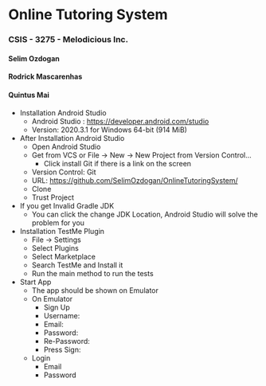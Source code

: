 # Online Tutoring System

### CSIS - 3275 - Melodicious Inc.
#### Selim Ozdogan
#### Rodrick Mascarenhas
#### Quintus Mai


- Installation Android Studio
  - Android Studio : https://developer.android.com/studio
  - Version: 2020.3.1 for Windows 64-bit (914 MiB)
- After Installation Android Studio
  - Open Android Studio
  - Get from VCS  or File -> New -> New Project from Version Control...
    -	Click install Git if there is a link on the screen
  -	Version Control: Git
  -	URL: https://github.com/SelimOzdogan/OnlineTutoringSystem/
  -	Clone
  -	Trust Project
- If you get Invalid Gradle JDK
  - You can click the change JDK Location, Android Studio will solve the problem for you
- Installation TestMe Plugin
  - File -> Settings
  - Select Plugins
  - Select Marketplace
  - Search TestMe and Install it
  - Run the main method to run the tests
- Start App
  - The app should be shown on Emulator
  - On Emulator
    - Sign Up
    - Username:
    - Email:
    -	Password:
    -	Re-Password:
    -	Press Sign:
  -	Login
    -	Email
    -	Password
